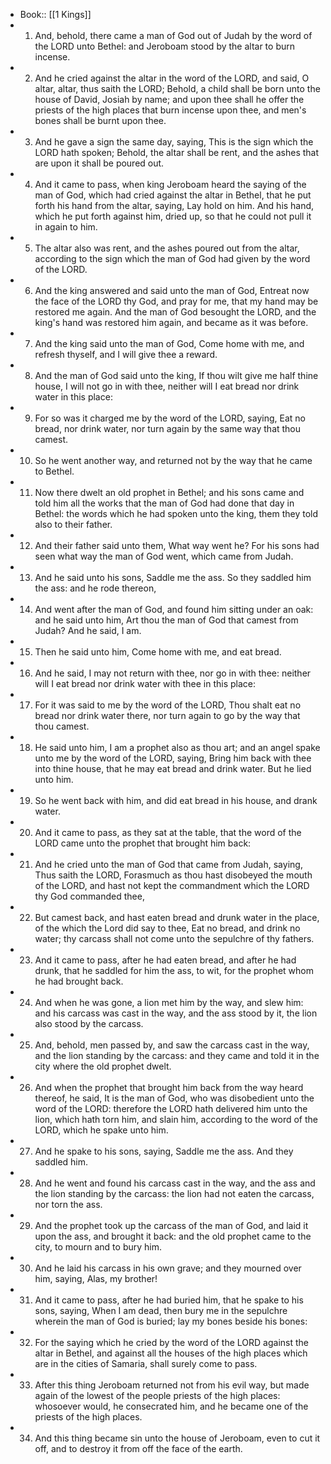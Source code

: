- Book:: [[1 Kings]]
- 1. And, behold, there came a man of God out of Judah by the word of the LORD unto Bethel: and Jeroboam stood by the altar to burn incense.
- 2. And he cried against the altar in the word of the LORD, and said, O altar, altar, thus saith the LORD; Behold, a child shall be born unto the house of David, Josiah by name; and upon thee shall he offer the priests of the high places that burn incense upon thee, and men's bones shall be burnt upon thee.
- 3. And he gave a sign the same day, saying, This is the sign which the LORD hath spoken; Behold, the altar shall be rent, and the ashes that are upon it shall be poured out.
- 4. And it came to pass, when king Jeroboam heard the saying of the man of God, which had cried against the altar in Bethel, that he put forth his hand from the altar, saying, Lay hold on him. And his hand, which he put forth against him, dried up, so that he could not pull it in again to him.
- 5. The altar also was rent, and the ashes poured out from the altar, according to the sign which the man of God had given by the word of the LORD.
- 6. And the king answered and said unto the man of God, Entreat now the face of the LORD thy God, and pray for me, that my hand may be restored me again. And the man of God besought the LORD, and the king's hand was restored him again, and became as it was before.
- 7. And the king said unto the man of God, Come home with me, and refresh thyself, and I will give thee a reward.
- 8. And the man of God said unto the king, If thou wilt give me half thine house, I will not go in with thee, neither will I eat bread nor drink water in this place:
- 9. For so was it charged me by the word of the LORD, saying, Eat no bread, nor drink water, nor turn again by the same way that thou camest.
- 10. So he went another way, and returned not by the way that he came to Bethel.
- 11. Now there dwelt an old prophet in Bethel; and his sons came and told him all the works that the man of God had done that day in Bethel: the words which he had spoken unto the king, them they told also to their father.
- 12. And their father said unto them, What way went he? For his sons had seen what way the man of God went, which came from Judah.
- 13. And he said unto his sons, Saddle me the ass. So they saddled him the ass: and he rode thereon,
- 14. And went after the man of God, and found him sitting under an oak: and he said unto him, Art thou the man of God that camest from Judah? And he said, I am.
- 15. Then he said unto him, Come home with me, and eat bread.
- 16. And he said, I may not return with thee, nor go in with thee: neither will I eat bread nor drink water with thee in this place:
- 17. For it was said to me by the word of the LORD, Thou shalt eat no bread nor drink water there, nor turn again to go by the way that thou camest.
- 18. He said unto him, I am a prophet also as thou art; and an angel spake unto me by the word of the LORD, saying, Bring him back with thee into thine house, that he may eat bread and drink water. But he lied unto him.
- 19. So he went back with him, and did eat bread in his house, and drank water.
- 20. And it came to pass, as they sat at the table, that the word of the LORD came unto the prophet that brought him back:
- 21. And he cried unto the man of God that came from Judah, saying, Thus saith the LORD, Forasmuch as thou hast disobeyed the mouth of the LORD, and hast not kept the commandment which the LORD thy God commanded thee,
- 22. But camest back, and hast eaten bread and drunk water in the place, of the which the Lord did say to thee, Eat no bread, and drink no water; thy carcass shall not come unto the sepulchre of thy fathers.
- 23. And it came to pass, after he had eaten bread, and after he had drunk, that he saddled for him the ass, to wit, for the prophet whom he had brought back.
- 24. And when he was gone, a lion met him by the way, and slew him: and his carcass was cast in the way, and the ass stood by it, the lion also stood by the carcass.
- 25. And, behold, men passed by, and saw the carcass cast in the way, and the lion standing by the carcass: and they came and told it in the city where the old prophet dwelt.
- 26. And when the prophet that brought him back from the way heard thereof, he said, It is the man of God, who was disobedient unto the word of the LORD: therefore the LORD hath delivered him unto the lion, which hath torn him, and slain him, according to the word of the LORD, which he spake unto him.
- 27. And he spake to his sons, saying, Saddle me the ass. And they saddled him.
- 28. And he went and found his carcass cast in the way, and the ass and the lion standing by the carcass: the lion had not eaten the carcass, nor torn the ass.
- 29. And the prophet took up the carcass of the man of God, and laid it upon the ass, and brought it back: and the old prophet came to the city, to mourn and to bury him.
- 30. And he laid his carcass in his own grave; and they mourned over him, saying, Alas, my brother!
- 31. And it came to pass, after he had buried him, that he spake to his sons, saying, When I am dead, then bury me in the sepulchre wherein the man of God is buried; lay my bones beside his bones:
- 32. For the saying which he cried by the word of the LORD against the altar in Bethel, and against all the houses of the high places which are in the cities of Samaria, shall surely come to pass.
- 33. After this thing Jeroboam returned not from his evil way, but made again of the lowest of the people priests of the high places: whosoever would, he consecrated him, and he became one of the priests of the high places.
- 34. And this thing became sin unto the house of Jeroboam, even to cut it off, and to destroy it from off the face of the earth.
